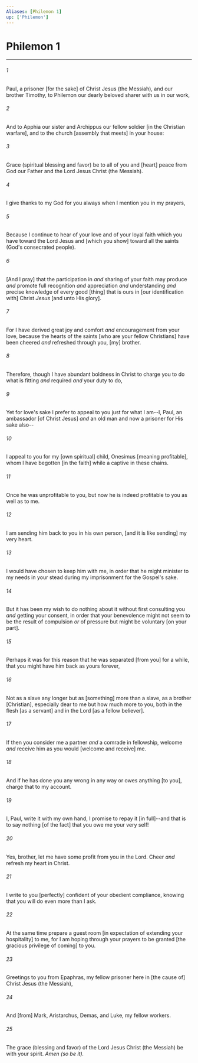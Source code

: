 ```yaml
---
Aliases: [Philemon 1]
up: ['Philemon']
---
```

# Philemon 1

***


###### 1 


Paul, a prisoner [for the sake] of Christ Jesus (the Messiah), and our brother Timothy, to Philemon our dearly beloved sharer with us in our work, 


###### 2 


And to Apphia our sister and Archippus our fellow soldier [in the Christian warfare], and to the church [assembly that meets] in your house: 


###### 3 


Grace (spiritual blessing and favor) be to all of you and [heart] peace from God our Father and the Lord Jesus Christ (the Messiah). 


###### 4 


I give thanks to my God for you always when I mention you in my prayers, 


###### 5 


Because I continue to hear of your love and of your loyal faith which you have toward the Lord Jesus and [which you show] toward all the saints (God's consecrated people). 


###### 6 


[And I pray] that the participation in _and_ sharing of your faith may produce _and_ promote full recognition _and_ appreciation _and_ understanding _and_ precise knowledge of every good [thing] that is ours in [our identification with] Christ _Jesus_ [and unto His glory]. 


###### 7 


For I have derived great joy and comfort _and_ encouragement from your love, because the hearts of the saints [who are your fellow Christians] have been cheered _and_ refreshed through you, [my] brother. 


###### 8 


Therefore, though I have abundant boldness in Christ to charge you to do what is fitting _and_ required _and_ your duty to do, 


###### 9 


Yet for love's sake I prefer to appeal to you just for what I am--I, Paul, an ambassador [of Christ Jesus] _and_ an old man and now a prisoner for His sake also-- 


###### 10 


I appeal to you for my [own spiritual] child, Onesimus [meaning profitable], whom I have begotten [in the faith] while a captive in these chains. 


###### 11 


Once he was unprofitable to you, but now he is indeed profitable to you as well as to me. 


###### 12 


I am sending him back to you in his own person, [and it is like sending] my very heart. 


###### 13 


I would have chosen to keep him with me, in order that he might minister to my needs in your stead during my imprisonment for the Gospel's sake. 


###### 14 


But it has been my wish to do nothing about it without first consulting you _and_ getting your consent, in order that your benevolence might not seem to be the result of compulsion _or_ of pressure but might be voluntary [on your part]. 


###### 15 


Perhaps it was for this reason that he was separated [from you] for a while, that you might have him back as yours forever, 


###### 16 


Not as a slave any longer but as [something] more than a slave, as a brother [Christian], especially dear to me but how much more to you, both in the flesh [as a servant] and in the Lord [as a fellow believer]. 


###### 17 


If then you consider me a partner _and_ a comrade in fellowship, welcome _and_ receive him as you would [welcome and receive] me. 


###### 18 


And if he has done you any wrong in any way or owes anything [to you], charge that to my account. 


###### 19 


I, Paul, write it with my own hand, I promise to repay it [in full]--and that is to say nothing [of the fact] that you owe me your very self! 


###### 20 


Yes, brother, let me have some profit from you in the Lord. Cheer _and_ refresh my heart in Christ. 


###### 21 


I write to you [perfectly] confident of your obedient compliance, knowing that you will do even more than I ask. 


###### 22 


At the same time prepare a guest room [in expectation of extending your hospitality] to me, for I am hoping through your prayers to be granted [the gracious privilege of coming] to you. 


###### 23 


Greetings to you from Epaphras, my fellow prisoner here in [the cause of] Christ Jesus (the Messiah), 


###### 24 


And [from] Mark, Aristarchus, Demas, and Luke, my fellow workers. 


###### 25 


The grace (blessing and favor) of the Lord Jesus Christ (the Messiah) be with your spirit. _Amen (so be it)._
